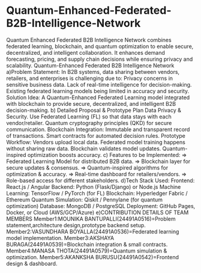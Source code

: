 # Quantum-Enhanced-Federated-B2B-Intelligence-Network
Quantum Enhanced Federated B2B Intelligence Network combines federated learning, blockchain, and quantum optimization to enable secure, decentralized, and intelligent collaboration. It enhances demand forecasting, pricing, and supply chain decisions while ensuring privacy and scalability.
Quantum-Enhanced Federated B2B Intelligence Network
a)Problem Statement:
       In B2B systems, data sharing between vendors, retailers, and enterprises is challenging due to:
       Privacy concerns in sensitive business data.
       Lack of real-time intelligence for decision-making.
       Existing federated learning models being limited in accuracy and security.
Solution Idea:
      A Quantum-Enhanced Federated Learning model integrated with blockchain to provide secure, decentralized, and intelligent B2B decision-making.
b) Detailed Proposal & Prototype Plan
       Data Privacy & Security.
       Use Federated Learning (FL) so that data stays with each vendor/retailer.
       Quantum cryptography principles (QKD) for secure communication.
       Blockchain Integration:
       Immutable and transparent record of transactions.
       Smart contracts for automated decision rules.
    Prototype Workflow:
       Vendors upload local data.
       Federated model training happens without sharing raw data.
       Blockchain validates model updates.
       Quantum-inspired optimization boosts accuracy.
c) Features to be Implemented:
       => Federated Learning Model for distributed B2B data.
       => Blockchain layer for secure updates & consensus.
       => Quantum-inspired algorithms for optimization & accuracy.
       => Real-time dashboard for retailers/vendors.
       => Role-based access for different stakeholders.
d)Tech Stack Used:
       Frontend: React.js / Angular
       Backend: Python (Flask/Django) or Node.js
       Machine Learning: TensorFlow / PyTorch (for FL)
       Blockchain: Hyperledger Fabric / Ethereum
       Quantum Simulation: Qiskit / Pennylane (for quantum optimization)
       Database: MongoDB / PostgreSQL
       Deployment: GitHub Pages, Docker, or Cloud (AWS/GCP/Azure)
 e)CONTRIBUTION DETAILS OF TEAM MEMBERS
       Member1:MOUNIKA BANTUPALLI(24491A0516)=Problem statement,architecture design,prototype backend setup.
       Member2:VASUNDHARA BOYALLA(24491A0536)=Federated learning model implementation.
       Member3:AKSHAYA BURAGA(24491A0539)=Blockchain integration & small contracts.
       Member4:MANASA THOTA(24491A0579)=Quantum simulation & optimization.
       Member5:AKANKSHA BURUSU(24491A0542)=Frontend design & dashboard.
